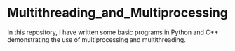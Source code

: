# Multithreading_and_Multiprocessing

In this repository, I have written some basic programs in Python and C++ demonstrating the use of multiprocessing and multithreading.
